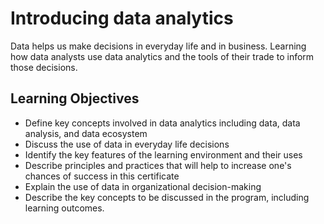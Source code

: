 # Introducing data analytics
Data helps us make decisions in everyday life and in business. Learning how data analysts use data analytics and the tools of their trade to inform those decisions.

## Learning Objectives
* Define key concepts involved in data analytics including data, data analysis, and data ecosystem
* Discuss the use of data in everyday life decisions
* Identify the key features of the learning environment and their uses
* Describe principles and practices that will help to increase one's chances of success in this certificate
* Explain the use of data in organizational decision-making
* Describe the key concepts to be discussed in the program, including learning outcomes.
